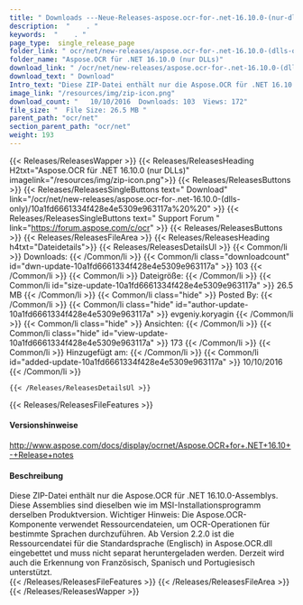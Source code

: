 ```yaml
---
title: " Downloads ---Neue-Releases-aspose.ocr-for-.net-16.10.0-(nur-dlls) . "
description:  "    . " 
keywords:  "    . " 
page_type:  single_release_page
folder_link: " ocr/net/new-releases/aspose.ocr-for-.net-16.10.0-(dlls-only)/"
folder_name: "Aspose.OCR für .NET 16.10.0 (nur DLLs)"
download_link: " /ocr/net/new-releases/aspose.ocr-for-.net-16.10.0-(dlls-only)/10a1fd6661334f428e4e5309e963117a"
download_text: " Download"
Intro_text: "Diese ZIP-Datei enthält nur die Aspose.OCR für .NET 16.10.0-Assemblys. Die Meere..."
image_link: "/resources/img/zip-icon.png"
download_count: "   10/10/2016  Downloads: 103  Views: 172"
file_size: "  File Size: 26.5 MB "
parent_path: "ocr/net"
section_parent_path: "ocr/net"
weight: 193
---
```


{{< Releases/ReleasesWapper >}}
  {{< Releases/ReleasesHeading H2txt="Aspose.OCR für .NET 16.10.0 (nur DLLs)" imagelink="/resources/img/zip-icon.png">}}
  {{< Releases/ReleasesButtons >}}
    {{< Releases/ReleasesSingleButtons text=" Download" link="/ocr/net/new-releases/aspose.ocr-for-.net-16.10.0-(dlls-only)/10a1fd6661334f428e4e5309e963117a%20%20" >}}
    {{< Releases/ReleasesSingleButtons text=" Support Forum " link="https://forum.aspose.com/c/ocr" >}}
  {{< Releases/ReleasesButtons >}}
  {{< Releases/ReleasesFileArea >}}
    {{< Releases/ReleasesHeading h4txt="Dateidetails">}}
    {{< Releases/ReleasesDetailsUl >}}
            {{< Common/li >}} Downloads: {{< /Common/li >}}
      {{< Common/li class="downloadcount" id="dwn-update-10a1fd6661334f428e4e5309e963117a" >}} 103 {{< /Common/li >}}
      {{< Common/li >}} Dateigröße: {{< /Common/li >}}
      {{< Common/li id="size-update-10a1fd6661334f428e4e5309e963117a" >}} 26.5 MB {{< /Common/li >}} 
      {{< Common/li  class="hide" >}} Posted By: {{< /Common/li >}} 
      {{< Common/li class="hide" id="author-update-10a1fd6661334f428e4e5309e963117a" >}} evgeniy.koryagin {{< /Common/li >}}
      {{< Common/li class="hide" >}} Ansichten: {{< /Common/li >}}
      {{< Common/li class="hide" id="view-update-10a1fd6661334f428e4e5309e963117a" >}} 173 {{< /Common/li >}}
      {{< Common/li >}} Hinzugefügt am: {{< /Common/li >}}
      {{< Common/li id="added-update-10a1fd6661334f428e4e5309e963117a" >}} 10/10/2016 {{< /Common/li >}} 

    {{< /Releases/ReleasesDetailsUl >}}

  {{< Releases/ReleasesFileFeatures >}}
      <h4>Versionshinweise</h4><div> <a href="http://www.aspose.com/docs/display/ocrnet/Aspose.OCR+for+.NET+16.10+-+Release+notes">http://www.aspose.com/docs/display/ocrnet/Aspose.OCR+for+.NET+16.10+-+Release+notes</a></div><h4> Beschreibung</h4><div class="HTMLDescription"> Diese ZIP-Datei enthält nur die Aspose.OCR für .NET 16.10.0-Assemblys. Diese Assemblies sind dieselben wie im MSI-Installationsprogramm derselben Produktversion. Wichtiger Hinweis: Die Aspose.OCR-Komponente verwendet Ressourcendateien, um OCR-Operationen für bestimmte Sprachen durchzuführen. Ab Version 2.2.0 ist die Ressourcendatei für die Standardsprache (Englisch) in Aspose.OCR.dll eingebettet und muss nicht separat heruntergeladen werden. Derzeit wird auch die Erkennung von Französisch, Spanisch und Portugiesisch unterstützt.</div>
  {{< /Releases/ReleasesFileFeatures >}}
 {{< /Releases/ReleasesFileArea >}}
{{< /Releases/ReleasesWapper >}}



